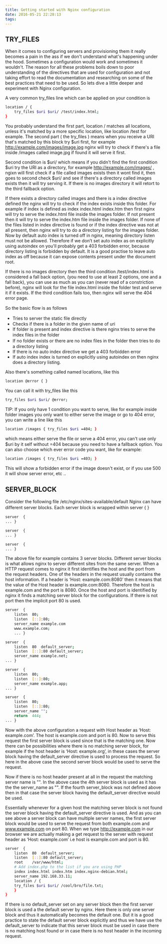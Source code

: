 ```yaml
---
title: Getting started with Nginx configuration
date: 2016-05-21 22:28:13
tags:
---
```

## TRY_FILES
When it comes to configuring servers and provisioning them it really becomes a pain in the ass if we don't understand what's happening under the hood. Sometimes a configuration would work and sometimes it wouldn't. The reason for all these problems boils down to poor understanding of the directives that are used for configuration and not taking effort to read the documentation and researching on some of the best practices that need to be used. So lets dive a little deeper and experiment with Nginx configuration.

<!-- more -->

A very common try_files line which can be applied on your condition is
```sh
location / {
	try_files $uri $uri/ /test/index.html;
}
```

You probably understand the first part, location / matches all locations, unless it's matched by a more specific location, like location	/test for example. The second part ( the try_files ) means when you receive a URI that's matched by this block try $uri first, for example http://example.com/images/image.jpg nginx will try to check if there's a file inside /images called image.jpg if found it will serve it first.

Second condition is $uri/ which means if you didn't find the first condition $uri try the URI as a directory, for example http://example.com/images/ , ngixn will first check if a file called images exists then it wont find it, then goes to second check $uri/ and see if there's a directory called images exists then it will try serving it. If there is no images directory it will retort to the third fallback option.

If there exists a directory called images and there is a index directive defined the nginx will try to check if the index exists inside this folder. For example if index is defined as index	index.html	index.htm then first nginx will try to serve the index.html file inside the images folder. If not present then it will try to serve the index.htm file inside the images folder. If none of the files listed in index directive is found or if the index directive was not at all present, then nginx will try to do a directory listing for the images folder. Now by default auto index is turned off in nginx, meaning directory listen must not be allowed. Therefore if we don’t set auto index as on explicitly using autoindex on you'll probably get a 403 forbidden error, because directory listing is forbidden by default. It is a good practise to leave auto index as off because it can expose contents present under the document root.

If there is no images directory then the third condition /test/index.html is considered a fall back option, (you need to use at least 2 options, one and a fall back), you can use as much as you can (never read of a constriction before), nginx will look for the file index.html inside the folder test and serve it if it exists. If the third condition fails too, then nginx will serve the 404 error page.

So the basic ﬂow is as follows 
- Tries to server the static ﬁle directly
- Checks if there is a folder in the given name of uri 
- If folder is present and index directive is there nginx tries to serve the index ﬁles in the folder 
- If no folder exists or there are no index ﬁles in the folder then tries to do a directory listing
- If there is no auto index directive we get a 403 forbidden error
- If auto index index is turned on explicitly using autoindex on then nginx does a directory listing. 

Also there's something called named locations, like this
```sh
location @error	{ }
```
You can call it with try_files like this
```sh 
try_files $uri $uri/ @error;
```
TIP: If you only have 1 condition you want to serve, like for example inside folder images you only want to either serve the image or go to 404 error, you can write a line like this
```sh
location /images { try_files $uri =404; }
```
which means either serve the ﬁle or serve a 404 error, you can't use only $uri by it self without =404 because you need to have a fallback option. You can also choose which ever error code you want, like for example:
```sh
location /images { try_files $uri =403; }
```
This will show a forbidden error if the image doesn't exist, or if you use 500 it will show server error, etc ..

## SERVER_BLOCK
Consider the following ﬁle /etc/nginx/sites-available/default Nginx can have diﬀerent server blocks. Each server block is wrapped within server { }
```sh
server	{
... }

server	{
... }

server	{
... }
```
The above file for example contains 3 server blocks. Different server blocks is what allows nginx to server different sites from the same server. When a HTTP request comes to nginx it first identifies the host and the port from the request headers. One of the headers in the request usually contains the host information. If a header is  ‘Host: example.com:8080’ then it means that the value of the Host header is example.com:8080. Therefore the host is example.com and the port is 8080. Once the host and port is identified by nginx it finds a matching  server block for the configurations. If there is not port then the implicit port 80 is used.
```sh
server	{	
	listen	80;				
	listen	[::]:80;				
	server_name	example.com	
	www.example.com;				
	... } 

server	{
	listen	80	default_server;
	listen	[::]:80	default_server;
	server_name	example.net;				
... }

server	{
	listen	80;				
	listen	[::]:80;
	server_name	example.app;
... }

server	{				
	listen	80;
	listen	[::]:80;
	server_name	"";
	return	444;
... }
```
Now with the above configuration a request with Host header as ‘Host: example.com’. The host is example.com and port is 80. Now to serve this request the first server block is used since that is the matching one. Now there can be possibilities where there is no matching server block, for example if the host header is ‘Host: example.org’, in these cases the server block having the default_server directive is used to process the request. So here in the above case the second server block would be used to serve the request. 

Now if there is no host header present at all in the request the matching server name is "". In the above case the 4th server block is used as it has the the server_name as "". If the fourth server_block was not defined above then in that case the server block having the default_server directive would be used.

Essentially whenever for a given host the matching server block is not found the server block having the default_server directive is used. And as you can see above a server block can have multiple server names, the first server block would be used to serve the request from both example.com and www.example.com on port 80. When we type http://example.com in our browser we are actually making a get request to the server with request header as ‘Host: example.com’ i.e host is example.com and port is 80.
```sh
server	{			
	listen	80	default_server;
	listen	[::]:80	default_server;
	root	/var/www/html;
	# Add index.php	to the list	if you are using PHP				
	index index.html index.htm index.nginx-debian.html;
	server_name	192.168.33.11;
	location / {
	try_files $uri $uri/ /cool/bro/file.txt;
	} 
}
```
If there is no default_server set on any server block then the first server block is used a the default server by nginx. Here there is only one server block and thus it automatically becomes the default one. But it is a good practice to state the default server block explicitly and thus we have use the default_server to indicate that this server block must be used in case there is no matching host found or in case there is no host header in the incoming request.